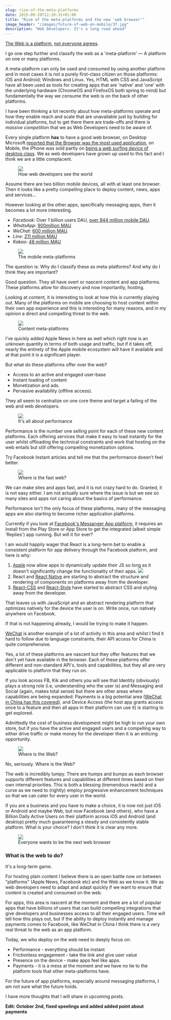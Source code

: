 ```yaml
---
slug: rise-of-the-meta-platforms
date: 2015-09-28T12:20:31+01:00
title: "Rise of the meta-platforms and the new 'web browser'"
image_header: "/images/future-of-web-on-mobile/37.jpg"
description: "Web Developers. It's a long road ahead"
---
```


[The Web is a platform](/this-is-the-web-platform/), [not everyone agrees](https://adactio.com/journal/6692).  

I go one step further and classify the web as a 'meta-platform' &mdash; A platform on one or many 
platforms. 

A meta-platform can only be used and consumed by using another platform and in most cases it is not a purely 
first-class citizen on those platforms: iOS and Android; Windows and Linux.  Yes, 
HTML with CSS and JavaScript have all been used as tools for creating apps 
that are 'native' and 'one' with the underlying hardware (ChromeOS and FirefoxOS both
spring to mind) but fundamentally the way we consume the web is on the back
of other platforms.

I have been thinking a lot recently about how meta-platforms operate and how they 
enable reach and scale that are unavailable just by building for individual platforms, but 
to get there there are trade-offs and there _is massive competition_ that we as Web Developers 
need to be aware of.

Every single platform **has** to have a good web browser, on Desktop Microsoft [reported that the
Browser was the most used application](http://www.slideshare.net/thebeebs/ie9-the-story-so-far/4), on Mobile, the iPhone was sold partly on [being a web surfing 
device of desktop class](http://www.apple.com/pr/library/2007/01/09Apple-Reinvents-the-Phone-with-iPhone.html). We as web developers have grown up 
used to this fact and I think we are a little complacent.

<figure>
  <img src="/images/future-of-web-on-mobile/37.jpg" />
  <figcaption>How web developers see the world</figcaption>
</figure>

Assume there are two billion mobile devices, all with at least one browser. Then it looks
like a pretty compelling place to deploy content, news, apps and services...

However looking at the other apps, specifically messaging apps, then it becomes a lot
more interesting.

* _Facebook_: Over 1 billion users DAU, [over 844 million mobile DAU](http://newsroom.fb.com/company-info/).
* _WhatsApp_: [900million MAU](http://www.statista.com/statistics/260819/number-of-monthly-active-whatsapp-users/)
* _WeChat_: [600 million MAU](https://www.techinasia.com/wechat-monthly-active-users-q2-2015/).
* _Line_: [211 million MAU](http://www.statista.com/statistics/327292/number-of-monthly-active-line-app-users/)
* _Kakao_: [48 million MAU](http://www.statista.com/statistics/278846/kakaotalk-monthly-active-users-mau/)

<figure>
  <img src="/images/future-of-web-on-mobile/38.jpg">
  <figcaption>The mobile meta-platforms</figcaption>
</figure>

The question is: Why do I classify these as meta-platforms? And why do I think they are important?

Good question. They all have overt or nascent content and app platforms. These platforms
allow for discovery and now importantly, hosting.

Looking at content, it is interesting to look at how this is currently playing out.  Many of the platforms
on mobile are choosing to host content within their own app experience and this is interesting for many
reasons, and in my opinion a direct and compelling threat to the web.

<figure>
  <img src="/images/future-of-web-on-mobile/40.jpg">
  <figcaption>Content meta-platforms</figcaption>
</figure>

I've quickly added Apple News in here as well which right now is an unknown quantity 
in terms of both usage and traffic, but if it takes off, nearly the entirety of the Apple mobile
ecosystem will have it available and at that point it is a significant player.

But what do these platforms offer over the web?

* Access to an active and engaged user-base
* Instant loading of content
* Monetization and ads.
* Pervasive availability (offline access).

They all seem to centralize on one core theme and target a failing of the web and web developers.

<figure>
  <img src="/images/future-of-web-on-mobile/41.jpg">
  <figcaption>It's all about performance</figcaption>
</figure>

Performance is the number one selling point for each of these new content platforms. Each 
offering services that make it easy to load instantly for the user whilst
offloading the technical constraints and work that hosting on the web entails
but still offering compelling monetization options.

Try Facebook Instant articles and tell me that the performance doesn't feel better.

<figure>
  <img src="/images/future-of-web-on-mobile/42.jpg">
  <figcaption>Where is the fast web?</figcaption>
</figure>

We can make sites and apps fast, and it is not crazy hard to do.  Granted, 
it is not easy either.  I am not actually sure where the issue is but we see so many
sites and apps not caring about the basics of performance.

Performance isn't the only focus of these platforms, many of the messaging apps are also starting to
become richer application platforms.

Currently if you look at [Facebook's Messanger App platform](https://developers.facebook.com/products/messenger), 
it requires an install from the Play Store or App Store to get the integrated (albeit simple 'Replies')
app running. But will it for ever?

I am would happily wager that React is a long-term bet to enable a consistent platform
for app delivery through the Facebook platform, and here is why:

1. [Apple](http://adcdownload.apple.com/Documentation/License_Agreements__Apple_Developer_Program/Apple_Developer_Program_Agreement_20150909.pdf) now allow apps to 
   dynamically update their JS so long as it doesn't significantly change
   the functionality of their apps. <img src="/images/apple-js-tos.png" style="max-width: 100%">
2. React and [React Native](https://facebook.github.io/react-native/) are starting to abstract the structure and rendering of components on platforms away from the
   developer.
3. [React-CSS](http://reactcss.com/) and [React-Style](https://github.com/js-next/react-style) have started 
   to abstract CSS and styling away from the developer.

That leaves us with JavaScript and an abstract rendering platform that optimizes natively for 
the device the user is on.  Write once, run natively anywhere on Facebook.

If that is not happening already, I would be trying to make it happen.

[WeChat](open.weixin.qq.com) is another example of a lot of activity in this area and whilst I find 
it hard to follow due to language constraints, their API access for China is quite comprehensive.

Yes, a lot of these platforms are nascent but they offer features that we don't yet have
available in the browser.  Each of these platforms offer different and non-standard API's, 
tools and capabilities, but they all are very applicable to platform that they run on.

If you look across FB, Kik and others you will see that Identity (obviously) 
plays a strong role (i.e, understanding who the user is) and Messaging and Social (again, makes total sense)
but there are other areas where capabilities are being expanded: Payments is a big potential area ([WeChat in 
China has this covered](https://open.weixin.qq.com/cgi-bin/showdocument?action=dir_list&t=resource/res_list&verify=1&id=open1419317784&token=&lang=zh_CN)), 
and Device Access (the host app grants access once to a feature and then all apps in their 
platform can use it) is starting to get explored.

Admittedly the cost of business development might be high to run your own store, but 
if you have the active and engaged users and a compelling way to either drive traffic
or make money for the developer then it is an enticing opportunity.

<figure>
  <img src="/images/future-of-web-on-mobile/46.jpg">
  <figcaption>Where is the Web?</figcaption>
</figure>

No, seriously.  Where is the Web?  

The web is incredibly lumpy. There are humps and bumps as each browser supports different features 
and capabilities at different times based on their own internal priorities.  This is both
a blessing (tremendous reach) and a curse as we need to (rightly) employ progressive 
enhancement techniques so that we can cater for every user in the world.

If you are a business and you have to make a choice, it is now not just iOS or Android
and maybe Web, but now Facebook (and others), who have a Billion Daily Active Users on their 
platform across iOS and Android (and desktop) pretty much guaranteeing a steady 
and consistently stable platform. What is your choice? I don't think it is clear any more.

<figure>
  <img src="/images/future-of-web-on-mobile/47.jpg">
  <figcaption>Everyone wants to be the next web browser</figcaption>
</figure>

### What is the web to do?

It's a long-term game.  

For hosting plain content I believe there is an open battle now on between "platforms"
 (Apple News, Facebook etc) and the Web as we know it.  We as web
developers need to adapt and adapt quickly if we want to ensure that content is created
and consumed on the web.

For apps, this area is nascent at the moment and there are a lot of popular apps
that have billions of users that can build compelling integrations that give developers
and businesses access to all their engaged users.  Time will tell how this plays out,
but if the ability to deploy instantly and manage payments comes to Facebook, like WeChat
 in China I think there is a very real threat to the web as an app platform.
 
Today, we who deploy on the web need to deeply focus on:

* Performance - everything should be instant
* Frictionless engagement - take the link and give user value
* Presence on the device - make apps feel like apps.
* Payments - it is a mess at the moment and we have no tie to the platform tools that other meta-platforms
  have.

For the future of app platforms, especially around messaging platforms, I am not sure what
the future holds.

I have more thoughts that I will share in upcoming posts.

__Edit: October 2nd, fixed speelings and added added point about payments__
